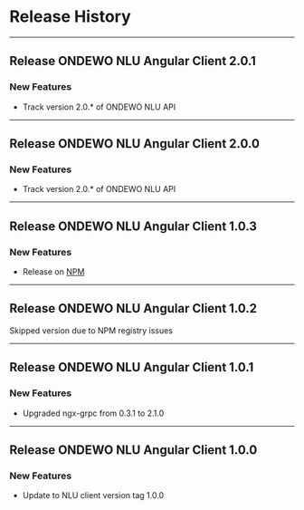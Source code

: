 # Release History
*****************

## Release ONDEWO NLU Angular Client 2.0.1

### New Features
* Track version 2.0.* of ONDEWO NLU API

***

## Release ONDEWO NLU Angular Client 2.0.0

### New Features
* Track version 2.0.* of ONDEWO NLU API

***

## Release ONDEWO NLU Angular Client 1.0.3

### New Features
* Release on [NPM](https://www.npmjs.com/package/@ondewo/nlu-client-angular)

***

## Release ONDEWO NLU Angular Client 1.0.2

Skipped version due to NPM registry issues

***

## Release ONDEWO NLU Angular Client 1.0.1

### New Features
* Upgraded ngx-grpc from 0.3.1 to 2.1.0

***

## Release ONDEWO NLU Angular Client 1.0.0

### New Features
* Update to NLU client version tag 1.0.0
